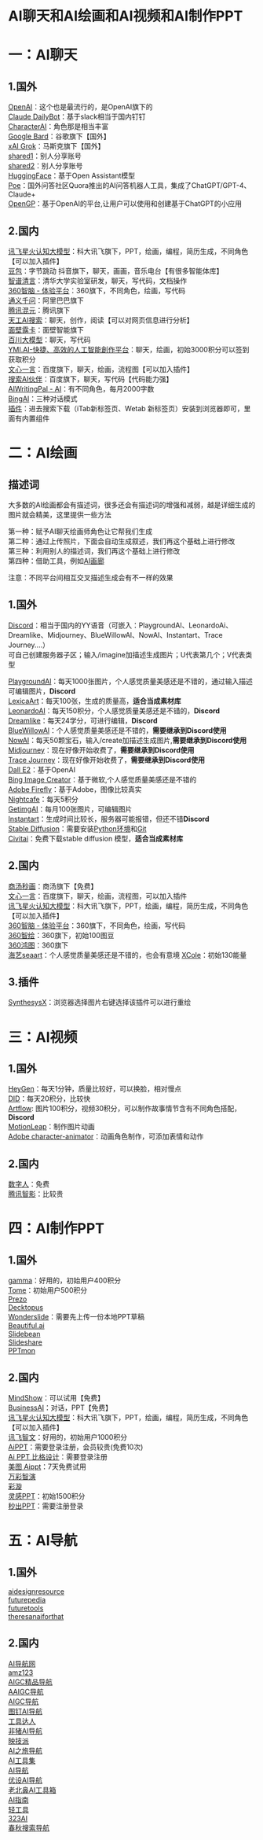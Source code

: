 # AI聊天和AI绘画和AI视频和AI制作PPT
# 一：AI聊天
## 1.国外
[OpenAI](https://openai.com/)：这个也是最流行的，是OpenAI旗下的  
[Claude DailyBot](https://slack.com/intl/zh-cn/)：基于slack相当于国内钉钉  
[CharacterAI](https://beta.character.ai/)：角色那是相当丰富  
[Google Bard](https://bard.google.com/?ref=www.ainav.cn)：谷歌旗下【国外】   
[xAI Grok](https://grok.x.ai/?ref=www.ainav.cn)：马斯克旗下【国外】   
[shared1](https://chat-shared1.zhile.io/)：别人分享账号  
[shared2](https://chat-shared.zhile.io/)：别人分享账号  
[HuggingFace](https://huggingface.co/chat)：基于Open Assistant模型  
[Poe](https://poe.com/)：国外问答社区Quora推出的AI问答机器人工具，集成了ChatGPT/GPT-4、Claude+  
[OpenGP](https://open-gpt.app/zh)：基于OpenAI的平台,让用户可以使用和创建基于ChatGPT的小应用  
## 2.国内
[讯飞星火认知大模型](https://xinghuo.xfyun.cn/desk)：科大讯飞旗下，PPT，绘画，编程，简历生成，不同角色【可以加入插件】  
[豆包](https://www.doubao.com/chat/)：字节跳动 抖音旗下，聊天，画画，音乐电台【有很多智能体库】   
[智谱清言](https://chatglm.cn/main/detail)：清华大学实验室研发，聊天，写代码，文档操作   
[360智脑 - 体验平台](https://chat.360.com/?src=ai_360_com)：360旗下，不同角色，绘画，写代码   
[通义千问](https://qianwen.aliyun.com/?ref=www.ainav.cn)：阿里巴巴旗下   
[腾讯混元](https://hunyuan.tencent.com/)：腾讯旗下  
[天工AI搜索](https://search.tiangong.cn/)：聊天，创作，阅读【可以对网页信息进行分析】   
[面壁露卡](https://luca.cn/chat)：面壁智能旗下   
[百川大模型](https://www.baichuan-ai.com/chat?from=%2Fhome)：聊天，写代码             
[YMI.AI-快捷、高效的人工智能創作平台](https://ymi.ai/#/chat/chating)：聊天，绘画，初始3000积分可以签到获取积分   
[文心一言](https://yiyan.baidu.com/)：百度旗下，聊天，绘画，流程图【可以加入插件】    
[搜索AI伙伴](https://chat.baidu.com/)：百度旗下，聊天，写代码【代码能力强】       
[AIWritingPal - AI](https://aiwritingpal.com/?ref=1ev196472024ef0f3a)：有不同角色，每月2000字数  
[BingAI](https://github.com/adams549659584/go-proxy-bingai)：三种对话模式  
[插件](https://chrome.zzzmh.cn/#/index)：进去搜索下载（iTab新标签页、Wetab 新标签页）安装到浏览器即可，里面有内置组件   
# 二：AI绘画
## 描述词  
大多数的AI绘画都会有描述词，很多还会有描述词的增强和减弱，越是详细生成的图片就会精美，这里提供一些方法  

第一种：赋予AI聊天绘画师角色让它帮我们生成  
第二种：通过上传照片，下面会自动生成叙述，我们再这个基础上进行修改  
第三种：利用别人的描述词，我们再这个基础上进行修改            
第四种：借助工具，例如[AI画廊](https://www.aigallery.top/)  
          
注意：不同平台间相互交叉描述生成会有不一样的效果    
## 1.国外  
[Discord](https://discord.com/)：相当于国内的YY语音（可嵌入：PlaygroundAl、LeonardoAi、Dreamlike、Midjourney、BlueWillowAl、NowAI、Instantart、Trace Journey....）  
可自己创建服务器子区；输入/imagine加描述生成图片；U代表第几个；V代表类型  

[PlaygroundAl](https://playgroundai.com/)：每天1000张图片，个人感觉质量美感还是不错的，通过输入描述可编辑图片，**Discord**     
[LexicaArt](https://lexica.art/)：每天100张，生成的质量高，**适合当成素材库**  
[LeonardoAI](https://app.leonardo.ai/)：每天150积分，个人感觉质量美感还是不错的，**Discord**     
[Dreamlike](https://dreamlike.art/)：每天24学分，可进行编辑，**Discord**      
[BlueWillowAl](https://www.bluewillow.ai/)：个人感觉质量美感还是不错的，**需要继承到Discord使用**   
[NowAI](https://nowai.ai/)：每天50颗宝石，输入/create加描述生成图片,**需要继承到Discord使用**  
[Midjourney](https://www.midjourney.com/home/)：现在好像开始收费了，**需要继承到Discord使用**  
[Trace Journey](https://discord.gg/e9khfZVE)：现在好像开始收费了，**需要继承到Discord使用**  
[Dall E2](https://openai.com/dall-e-2)：基于OpenAI  
[Bing Image Creator](https://cn.bing.com/create)：基于微软,个人感觉质量美感还是不错的    
[Adobe Firefly](https://firefly.adobe.com/denied.html)：基于Adobe，图像比较真实  
[Nightcafe](https://nightcafe.studio/)：每天5积分  
[GetimgAI](https://getimg.ai/ref/08OCcACr0)：每月100张图片，可编辑图片  
[Instantart](https://instantart.io/)：生成时间比较长，服务器可能报错，但还不错**Discord**      
[Stable Diffusion](https://github.com/AUTOMATIC1111/stable-diffusion-webui)：需要安装[Python环境](https://www.python.org/downloads/release/python-3106/)和[Git](https://git-scm.com/download/win)  
[Civitai](https://civitai.com/)：免费下载stable diffusion 模型，**适合当成素材库**  
## 2.国内
[商汤秒画](https://miaohua.sensetime.com/zh-CN/generate)：商汤旗下【免费】   
[文心一言](https://yiyan.baidu.com/)：百度旗下，聊天，绘画，流程图，可以加入插件   
[讯飞星火认知大模型](https://xinghuo.xfyun.cn/desk)：科大讯飞旗下，PPT，绘画，编程，简历生成，不同角色【可以加入插件】   
[360智脑 - 体验平台](https://chat.360.com/?src=ai_360_com)：360旗下，不同角色，绘画，写代码   
[360智绘](https://aigc.360.com/?src=ai_360_com)：360旗下，初始100图豆   
[360鸿图](https://tu.360.cn/editor)：360旗下  
[海艺seaart](https://www.seaart.ai/s/o3731-)：个人感觉质量美感还是不错的，也会有意境
[XCole](https://www.xcole.cn/?c=yjpoo&seed=1701270952)：初始130能量   
## 3.插件
[SynthesysX](https://synthesys.io/x/)：浏览器选择图片右键选择该插件可以进行重绘    

# 三：AI视频
## 1.国外
[HeyGen](https://app.heygen.com/guest/templates?cid=794e92e2)：每天1分钟，质量比较好，可以换脸，相对慢点  
[DID](https://studio.d-id.com/)：每天20积分，比较快  
[Artflow](app.artflow.ai): 图片100积分，视频30积分，可以制作故事情节含有不同角色搭配，**Discord**   
[MotionLeap](https://play.google.com/store/apps/details?id=com.lightricks.pixaloop&hl=en_US)：制作图片动画  
[Adobe character-animator](https://www.adobe.com/nz/products/character-animator.html)：动画角色制作，可添加表情和动作    
## 2.国内
[数字人](https://docs.qq.com/doc/DTmhESGNSV0FQV29h)：免费  
[腾讯智影](https://zenvideo.qq.com/)：比较贵  

# 四：AI制作PPT  
## 1.国外
[gamma](https://gamma.app/signup?r=k8pzhpdz4h4dotw)：好用的，初始用户400积分  
[Tome](https://tome.app/)：初始用户500积分  
[Prezo](https://www.prezo.ai/)  
[Decktopus](https://www.decktopus.com/)   
[Wonderslide](https://wonderslide.com/create/)：需要先上传一份本地PPT草稿   
[Beautiful.ai](https://www.beautiful.ai/slide-templates)   
[Slidebean](https://slidebean.com/)   
[Slideshare](https://www.slideshare.net/)   
[PPTmon](https://pptmon.com/)   
## 2.国内
[MindShow](https://www.mindshow.fun/#/login?inviteCode=7113774)：可以试用【免费】   
[BusinessAI](https://aichat.kqbusinessai.com/web/#/penandink/login/ptt)：对话，PPT【免费】   
[讯飞星火认知大模型](https://xinghuo.xfyun.cn/desk)：科大讯飞旗下，PPT，绘画，编程，简历生成，不同角色【可以加入插件】   
[讯飞智文](https://zhiwen.xfyun.cn/?ch=16862172514)：好用的，初始用户1000积分   
[AiPPT](https://www.aippt.cn/workspace)：需要登录注册，会员较贵(免费10次)  
[Ai PPT 比格设计](https://bigesj.com/ai-ppt/)：需要登录注册  
[美图 Aippt](https://www.x-design.com/ppt/)：7天免费试用  
[万彩智演](https://smartslides.wmindmap.cn/)   
[彩漩](https://app.caixuan.cc/recent)   
[灵感PPT](https://oeldg7.linganoffice.com/home?visit=oeldg7)：初始1500积分   
[秒出PPT](https://10sppt.com/pptx/edit/workspace)：需要注册登录   

# 五：AI导航
## 1.国外
[aidesignresource](https://aidesignresource.com/)   
[futurepedia](https://www.futurepedia.io/)         
[futuretools](https://www.futuretools.io/)   
[theresanaiforthat](https://theresanaiforthat.com/)   
## 2.国内
[AI导航网](https://www.ainav.cn/)   
[amz123](https://www.amz123.com/ai)   
[AIGC精品导航](http://ai.kcodez.com/)   
[AAIGC导航](https://deepainav.com/)   
[AIGC导航](https://www.aigc.cn/)   
[图钉AI导航](https://ai.tboxn.com/)   
[工具达人](https://toolsdar.cn/ai)   
[非猪AI导航](https://feizhuke.com/aippt-tuijian.html)   
[映技派](https://www.yjpoo.com/)   
[AI之旅导航](https://www.aijourney.vip/)   
[AI工具集](https://ai-bot.cn/)   
[AI导航](https://hao.shenyecg.com/AI)   
[优设AI导航](https://hao.uisdc.com/ai/)   
[老北鼻AI工具箱](https://lbbai.com/)   
[AI指南](https://www.aizhinan.cn/)   
[轻工具](https://qinggongju.com/)   
[323AI](https://www.323ai.com/)   
[春秋搜索导航](https://www.chunqiuss.com/ai)     






